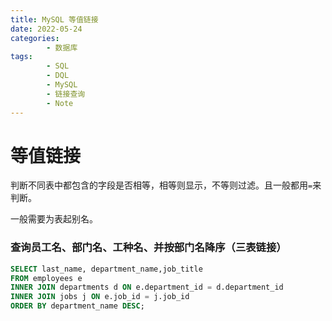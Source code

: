 ```yaml
---
title: MySQL 等值链接
date: 2022-05-24
categories:
        - 数据库
tags:
        - SQL
        - DQL
        - MySQL
        - 链接查询
        - Note
---
```


# 等值链接

判断不同表中都包含的字段是否相等，相等则显示，不等则过滤。且一般都用`=`来判断。

一般需要为表起别名。

### 查询员工名、部门名、工种名、并按部门名降序（三表链接）

```sql
SELECT last_name, department_name,job_title
FROM employees e
INNER JOIN departments d ON e.department_id = d.department_id
INNER JOIN jobs j ON e.job_id = j.job_id
ORDER BY department_name DESC;
```
